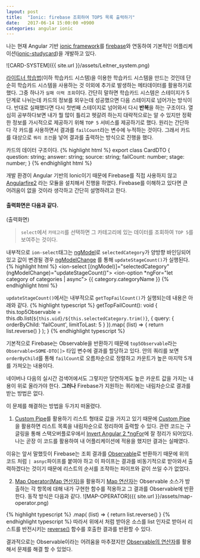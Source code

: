 ```yaml
---
layout: post
title:  "Ionic: firebase 조회하여 TOP5 목록 출력하기"
date:   2017-06-14 15:00:00 +0900
categories: angular ionic
---
```


나는 현재 Angular 기반 [ionic framework][2]를 [firebase][3]와 연동하여 기본적인 어플리케이션([ionic-studycard][1])을 개발하고 있다.

![CARD-SYSTEM]({{ site.url }}/assets/Leitner_system.png)

[라이트너 학습법][4](이하 학습카드 시스템)을 이용한 학습카드 시스템을 만드는 것인데 단순히 학습카드 시스템을 사용하는 것 이외에 추가로 발생하는 메타데이터를 활용하기로 했다. 그중 하나가 `실패 이력 조회`이다. 간단히 말하면 학습카드 시스템은 스테이지가 5단계로 나뉘는데 카드의 정보를 외우는데 성공했으면 다음 스테이지로 넘어가는 방식이다. 반대로 실패했다면 다시 첫번째 스테이지로 넘어와서 다시 **반복**을 하는 구조이다. 열심히 공부하다보면 내가 뭘 많이 틀리고 헷갈려 하는지 대략적으로는 알 수 있지만 정확한 정보를 가시적으로 제공하기 위해 `TOP 5` 서비스를 제공하기로 했다.
원리는 간단하다 각 카드를 사용하면서 결과를 `failCount`라는 변수에 누적하는 것이다. 그래서 카드를 대상으로 `쿼리 조건`을 넣어 결과를 출력하는 방식으로 진행을 했다.

카드의 데이터 구조이다.
{% highlight html %}
export class CardDTO {
    question: string;
    answer: string;
    source: string;
    failCount: number;
    stage: number;
}
{% endhighlight html %}

개발 환경이 Angular 기반의 Ionic이기 때문에 Firebase를 직접 사용하지 않고 [Angularfire2][5] 라는 모듈을 설치해서 진행을 하였다. Firebase를 이해하고 있다면 큰 어려움이 없을 것이라 생각하고 간단히 설명하려고 한다.

#### 출력화면은 다음과 같다.
(출력화면)

> `select`에서 `카테고리`를 선택하면 그 카테고리에 있는 데이터를 조회하여 `TOP 5`를 보여주는 것이다.

내부적으로 `ion-select`태그는 [ngModel][7]로 `selectedCategory`가 양방향 바인딩되어 있고 값이 변경될 경우 [ngModelChange][8] 를 통해 `updateStageCount()`가 실행된다.
{% highlight html %}
<ion-select [(ngModel)]="selectedCategory" (ngModelChange)="updateStageCount()">
  <ion-option *ngFor="let category of categories | async">
    {{ category.categoryName }}
  </ion-option>
</ion-select>
{% endhighlight html %}

`updateStageCount()`에서는 내부적으로 `getTopFailCount()`가 실행되는데 내용은 아래와 같다.
{% highlight typescript %}
getTopFailCount(): void {
  this.top5Observable = this.db.list(`${this.uid}/${this.selectedCategory.trim()}`, {
    query: {
      orderByChild: 'failCount',
      limitToLast: 5
    }
  }).map( (list) => { return list.reverse() } );
}
{% endhighlight typescript %}

기본적으로 Firebase는 Observable을 반환하기 때문에 `top5Observable`라는 `Observable<SOME-DTO[]>` 타입 변수에 결과를 할당하고 있다.
안의 쿼리를 보면 `orderByChild`를 통해 `failCount`로 오름차순으로 정렬하고 카운트가 높은 마지막 5개를 가져오는 내용이다.

네이버나 다음의 실시간 검색어에서도 그렇지만 당연하게도 높은 카운트 값을 가지는 내용이 위로 올라가야 한다. **그러나** Firebase가 지원하는 쿼리에는 내림차순으로 결과를 받는 방법은 없다.

이 문제를 해결하는 방법을 두가지 떠올렸다.

1. [Custom Pipe][9]를 활용하기
리스트 형태로 값을 가지고 있기 때문에 [Custom Pipe][9]을 활용하면 리스트 목록을 내림차순으로 정리하여 출력할 수 있다.
관련 코드는 구글링을 통해 스택오버플로우에서 [Invert Angular 2 *ngFor][6]에 잘 정리가 되어있다. 나는 곧장 이 코드를 활용하여 내 어플리케이션에 적용을 했지만 결과는 실패였다.

이유는 앞서 말했듯이 Firebase는 조회 결과를 [Observable][10]로 반환하기 때문에 위의 코드 처럼 `| asnyc`파이프를 붙여야 하고 이 파이프는 결과를 비동기적으로 받아와서 출력하겠다는 것이기 때문에 리스트의 순서를 조작하는 파이프와 같이 쓰일 수가 없었다.

2. [Map Operator(Map 연산자)][11]을 활용하기
[Map 연산자][11]는 Observable 소스가 방출하는 각 항목에 대해 내가 구현한 함수를 적용하고 그 결과를 Observable에 반환한다.
동작 방식은 다음과 같다.
![MAP-OPERATOR]({{ site.url }}/assets/map-operator.png)

{% highlight typescript %}
.map( (list) => { return list.reverse() }
{% endhighlight typescript %}
따라서 위에서 처럼 받아온 소스를 list 인자로 받아서 리스트를 반전시키는 [reverse()][12] 함수를 호출한 결과를 반환할 수 있다.

결과적으로는 Observable이라는 어려움을 마추졌지만 [Observable의 연산자][11]를 활용해서 문제를 해결 할 수 있었다.




[1]: https://github.com/llighter/ionic-studycard
[2]: http://ionicframework.com/
[3]: https://firebase.google.com/
[4]: https://en.wikipedia.org/wiki/Leitner_system
[5]: https://github.com/angular/angularfire2
[6]: https://stackoverflow.com/questions/35703258/invert-angular-2-ngfor
[7]: https://angular.io/api/forms/NgModel
[8]: https://angular.io/guide/template-syntax
[9]: https://angular.io/guide/pipes#custom-pipes
[10]: http://reactivex.io/documentation/observable.html
[11]: http://reactivex.io/documentation/ko/operators/map.html
[12]: https://developer.mozilla.org/en-US/docs/Web/JavaScript/Reference/Global_Objects/Array/reverse?v=control


